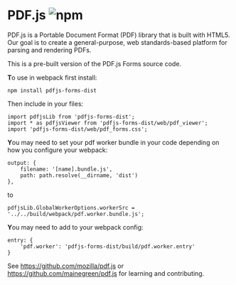# PDF.js ![npm](https://img.shields.io/npm/v/pdfjs-forms-dist.svg?style=for-the-badge)

PDF.js is a Portable Document Format (PDF) library that is built with HTML5.
Our goal is to create a general-purpose, web standards-based platform for
parsing and rendering PDFs.

This is a pre-built version of the PDF.js Forms source code.

**T**o use in webpack first install:

    npm install pdfjs-forms-dist

Then include in your files:

    import pdfjsLib from 'pdfjs-forms-dist';
    import * as pdfjsViewer from 'pdfjs-forms-dist/web/pdf_viewer';
    import 'pdfjs-forms-dist/web/pdf_forms.css';
    
**Y**ou may need to set your pdf worker bundle in your code depending on how you configure your webpack:

    output: {
        filename: '[name].bundle.js',
        path: path.resolve(__dirname, 'dist')
    },
    
to

    pdfjsLib.GlobalWorkerOptions.workerSrc = '../../build/webpack/pdf.worker.bundle.js';
    
    
**Y**ou may need to add to your webpack config:

    entry: {
        'pdf.worker': 'pdfjs-forms-dist/build/pdf.worker.entry'
    }    

See https://github.com/mozilla/pdf.js or https://github.com/mainegreen/pdf.js for learning and contributing.

